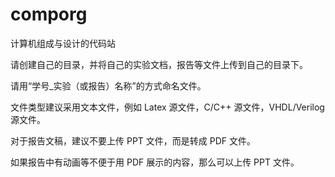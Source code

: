 # comporg
计算机组成与设计的代码站

请创建自己的目录，并将自己的实验文档，报告等文件上传到自己的目录下。

请用“学号_实验（或报告）名称”的方式命名文件。

文件类型建议采用文本文件，例如 Latex 源文件，C/C++ 源文件，VHDL/Verilog 源文件。

对于报告文稿，建议不要上传 PPT 文件，而是转成 PDF 文件。

如果报告中有动画等不便于用 PDF 展示的内容，那么可以上传 PPT 文件。
